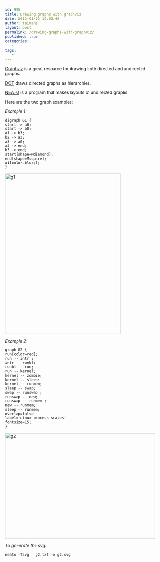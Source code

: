 ```yaml
---
id: 995
title: Drawing graphs with graphviz
date: 2013-01-03 15:05:49
author: taimane
layout: post
permalink: /drawing-graphs-with-graphviz/
published: true
categories:
   -
tags:
   -
---
```

<a rel="nofollow" href="http://www.graphviz.org/">Graphviz</a> is a great resource for drawing both directed and undirected graphs.

<a href="https://programming-review.com/drawing-graphs-with-graphviz/dotguide/" rel="attachment wp-att-999">DOT</a> draws directed graphs as hierarchies. 

<a href="https://programming-review.com/drawing-graphs-with-graphviz/neatoguide/" rel="attachment wp-att-1000">NEATO</a> is a program that makes layouts of undirected graphs.



Here are the two graph examples:

_Example 1:_
```
digraph G1 {
start -> a0;
start -> b0;
a1 -> b3;
b2 -> a3;
a3 -> a0;
a3 -> end;
b3 -> end;
start[shape=Mdiamond];
end[shape=Msquare];
a1[color=blue;];
}
```



<a href="https://programming-review.com/drawing-graphs-with-graphviz/g1/" rel="attachment wp-att-997"><img src="https://programming-review.com/wp-content/uploads/2013/01/g1.png" alt="g1" width="379" height="528" class="alignnone size-full wp-image-997" /></a>

_Example 2:_
```
graph G2 {
run[color=red];
run -- intr ;
intr -- runbl;
runbl -- run;
run -- kernel;
kernel -- zombie;
kernel -- sleep;
kernel -- runmem;
sleep -- swap;
swap -- runswap ;
runswap -- new;
runswap -- runmem ;
new -- runmem;
sleep -- runmem;
overlap=false
label="Linux process states"
fontsize=15;
}
```

<a href="https://programming-review.com/drawing-graphs-with-graphviz/g2/" rel="attachment wp-att-998"><img src="https://programming-review.com/wp-content/uploads/2013/01/g2.png" alt="g2" width="493" height="348" class="alignnone size-full wp-image-998" /></a>


_To generate the svg:_
```
neato -Tsvg   g2.txt -o g2.svg
```



